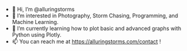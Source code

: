- 👋 Hi, I’m @alluringstorms
- 👀 I’m interested in Photography, Storm Chasing, Programming, and Machine Learning.
- 🌱 I’m currently learning how to plot basic and advanced graphs with Python using Plotly. 
- 📫 You can reach me at https://alluringstorms.com/contact !
